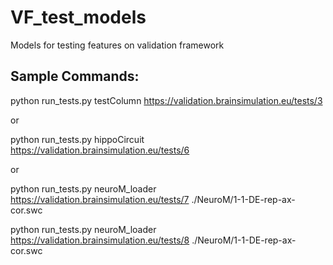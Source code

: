# VF_test_models
Models for testing features on validation framework

Sample Commands:
----------------
python run_tests.py testColumn https://validation.brainsimulation.eu/tests/3

or

python run_tests.py hippoCircuit https://validation.brainsimulation.eu/tests/6

or

python run_tests.py neuroM_loader https://validation.brainsimulation.eu/tests/7 ./NeuroM/1-1-DE-rep-ax-cor.swc

python run_tests.py neuroM_loader https://validation.brainsimulation.eu/tests/8 ./NeuroM/1-1-DE-rep-ax-cor.swc

